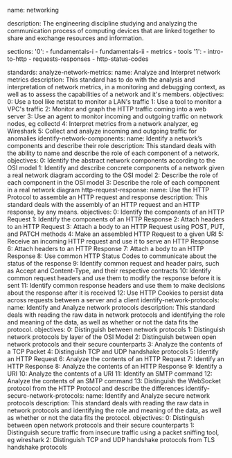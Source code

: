 name: networking

description: The engineering discipline studying and analyzing the communication process of computing devices that are linked together to share and exchange resources and information.

sections:
'0': - fundamentals-i - fundamentals-ii - metrics - tools
'1': - intro-to-http - requests-responses - http-status-codes

standards:
analyze-network-metrics:
name: Analyze and Interpret network metrics
description: This standard has to do with the analysis and interpretation of network metrics, in a monitoring and debugging context, as well as to assess the capabilities of a network and it's members.
objectives:
0: Use a tool like netstat to monitor a LAN's traffic
1: Use a tool to monitor a VPC's traffic
2: Monitor and graph the HTTP traffic coming into a web server
3: Use an agent to monitor incoming and outgoing traffic on network nodes, eg collectd
4: Interpret metrics from a network analyzer, eg Wireshark
5: Collect and analyze incoming and outgoing traffic for anomalies
identify-network-components:
name: Identify a network’s components and describe their role
description: This standard deals with the ability to name and describe the role of each component of a network.
objectives:
0: Identify the abstract network components according to the OSI model
1: Identify and describe concrete components of a network given a real network diagram according to the OSI model
2: Describe the role of each component in the OSI model
3: Describe the role of each component in a real network diagram
http-request-response:
name: Use the HTTP Protocol to assemble an HTTP request and response
description: This standard deals with the assembly of an HTTP request and an HTTP response, by any means.
objectives:
0: Identify the components of an HTTP Request
1: Identify the components of an HTTP Response
2: Attach headers to an HTTP Request
3: Attach a body to an HTTP Request using POST, PUT, and PATCH methods
4: Make an assembled HTTP Request to a given URI
5: Receive an incoming HTTP request and use it to serve an HTTP Response
6: Attach headers to an HTTP Response
7: Attach a body to an HTTP Response
8: Use common HTTP Status Codes to communicate about the status of the response
9: Identify common request and header pairs, such as Accept and Content-Type, and their respective contracts
10: Identify common request headers and use them to modify the response before it is sent
11: Identify common response headers and use them to make decisions about the response after it is received
12: Use HTTP Cookies to persist data across requests between a server and a client
identify-network-protocols:
name: Identify and Analyze network protocols
description: This standard deals with reading the raw data in network protocols and identifying the role and meaning of the data, as well as whether or not the data fits the protocol.
objectives:
0: Distinguish between network protocols
1: Distinguish network protocols by layer of the OSI Model
2: Distinguish between open network protocols and their secure counterparts
3: Analyze the contents of a TCP Packet
4: Distinguish TCP and UDP handshake protocols
5: Identify an HTTP Request
6: Analyze the contents of an HTTP Request
7: Identify an HTTP Response
8: Analyze the contents of an HTTP Response
9: Identify a URI
10: Analyze the contents of a URI
11: Identify an SMTP command
12: Analyze the contents of an SMTP command
13: Distinguish the WebSocket protocol from the HTTP Protocol and describe the differences
identify-secure-network-protocols:
name: Identify and Analyze secure network protocols
description: This standard deals with reading the raw data in network protocols and identifying the role and meaning of the data, as well as whether or not the data fits the protocol.
objectives:
0: Distinguish between open network protocols and their secure counterparts
1: Distinguish secure traffic from insecure traffic using a packet sniffing tool, eg wireshark
2: Distinguish TCP and UDP handshake protocols from TLS handshake protocols
